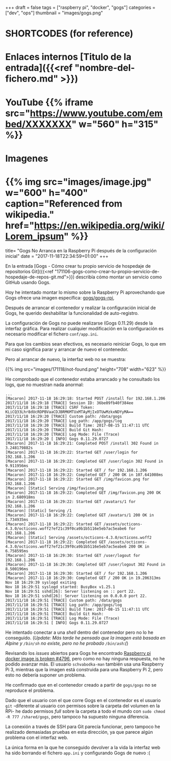 +++
draft = false
tags = ["raspberry pi", "docker", "gogs"]
categories = ["dev", "ops"]
thumbnail = "images/gogs.png"

# SHORTCODES (for reference)

# Enlaces internos [Titulo de la entrada]({{<ref "nombre-del-fichero.md" >}})

# YouTube {{% iframe src="https://www.youtube.com/embed/XXXXXXX" w="560" h="315" %}}
# Imagenes
# {{% img src="images/image.jpg" w="600" h="400" caption="Referenced from wikipedia." href="https://en.wikipedia.org/wiki/Lorem_ipsum" %}}


title=  "Gogs No Arranca en la Raspberry Pi después de la configuración inicial"
date = "2017-11-18T22:34:59+01:00"
+++

En la entrada [Gogs - Cómo crear tu propio servicio de hospedaje de repositorios Git]({{<ref "171106-gogs-como-crear-tu-propio-servicio-de-hospedaje-de-repos-git.md">}}) describía cómo montar un servicio como GitHub usando Gogs.

Hoy he intentado montar lo mismo sobre la Raspberry Pi aprovechando que Gogs ofrece una imagen específica: [gogs/gogs-rpi](https://hub.docker.com/r/gogs/gogs-rpi/),
<!--more-->

Después de arrancar el contenedor y realizar la configuración inicial de Gogs, he querido deshabilitar la funcionalidad de auto-registro.

La configuración de Gogs no puede realizarse (Gogs 0.11.29) desde la interfaz gráfica. Para realizar cualquier modificación en la configuración es necesario modificar el fichero `conf/app.ini`.

Para que los cambios sean efectivos, es necesario reiniciar Gogs, lo que em mi caso significa parar y arrancar de nuevo el contenedor.

Pero al arrancar de nuevo, la interfaz web no se muestra:

{{% img src="images/171118/not-found.png" height="708" width="623" %}}

He comprobado que el contenedor estaba arrancado y he consultado los logs, que no muestran nada anormal:

```logs
...
[Macaron] 2017-11-18 16:29:18: Started POST /install for 192.168.1.206
2017/11/18 16:29:18 [TRACE] Session ID: 36be09fb40f384ee
2017/11/18 16:29:18 [TRACE] CSRF Token: KLiCQ33Lhr8dUcRDPBVaaCDJBRM6MTUxMTAyMjIxOTUwMzkxNDYyMA==
2017/11/18 16:29:20 [TRACE] Custom path: /data/gogs
2017/11/18 16:29:20 [TRACE] Log path: /app/gogs/log
2017/11/18 16:29:20 [TRACE] Build Time: 2017-08-15 11:47:11 UTC
2017/11/18 16:29:20 [TRACE] Build Git Hash:
2017/11/18 16:29:20 [TRACE] Log Mode: File (Trace)
2017/11/18 16:29:20 [ INFO] Gogs 0.11.29.0727
[Macaron] 2017-11-18 16:29:21: Completed POST /install 302 Found in 3.248179882s
[Macaron] 2017-11-18 16:29:22: Started GET /user/login for 192.168.1.206
[Macaron] 2017-11-18 16:29:22: Completed GET /user/login 302 Found in 9.911956ms
[Macaron] 2017-11-18 16:29:22: Started GET / for 192.168.1.206
[Macaron] 2017-11-18 16:29:22: Completed GET / 200 OK in 107.641008ms
[Macaron] 2017-11-18 16:29:22: Started GET /img/favicon.png for 192.168.1.206
[Macaron] [Static] Serving /img/favicon.png
[Macaron] 2017-11-18 16:29:22: Completed GET /img/favicon.png 200 OK in 2.680918ms
[Macaron] 2017-11-18 16:29:22: Started GET /avatars/1 for 192.168.1.206
[Macaron] [Static] Serving /1
[Macaron] 2017-11-18 16:29:22: Completed GET /avatars/1 200 OK in 1.734935ms
[Macaron] 2017-11-18 16:29:22: Started GET /assets/octicons-4.3.0/octicons.woff2?ef21c39f0ca9b1b5116e5eb7ac5eabe6 for 192.168.1.206
[Macaron] [Static] Serving /assets/octicons-4.3.0/octicons.woff2
[Macaron] 2017-11-18 16:29:22: Completed GET /assets/octicons-4.3.0/octicons.woff2?ef21c39f0ca9b1b5116e5eb7ac5eabe6 200 OK in 6.758595ms
[Macaron] 2017-11-18 16:29:30: Started GET /user/logout for 192.168.1.206
[Macaron] 2017-11-18 16:29:30: Completed GET /user/logout 302 Found in 8.500196ms
[Macaron] 2017-11-18 16:29:30: Started GET / for 192.168.1.206
[Macaron] 2017-11-18 16:29:30: Completed GET / 200 OK in 19.206313ms
Nov 18 16:29:39 syslogd exiting
Nov 18 16:29:51 syslogd started: BusyBox v1.25.1
Nov 18 16:29:51 sshd[26]: Server listening on :: port 22.
Nov 18 16:29:51 sshd[26]: Server listening on 0.0.0.0 port 22.
2017/11/18 16:29:51 [TRACE] Custom path: /data/gogs
2017/11/18 16:29:51 [TRACE] Log path: /app/gogs/log
2017/11/18 16:29:51 [TRACE] Build Time: 2017-08-15 11:47:11 UTC
2017/11/18 16:29:51 [TRACE] Build Git Hash:
2017/11/18 16:29:51 [TRACE] Log Mode: File (Trace)
2017/11/18 16:29:51 [ INFO] Gogs 0.11.29.0727
```

He intentado conectar a una _shell_ dentro del contenedor pero no lo he conseguido. (_Update: Más tarde he pensado que la imagen está basada en Alpine y `/bin/sh` no existe, pero no he probado `/bin/ash`:(_)

Revisando los _issues_ abiertos para Gogs he encontrado [Raspberry pi docker image is broken #4796](https://github.com/gogits/gogs/issues/4796), pero como no hay ninguna respuesta, no he podido avanzar más. El usuario `schvabodka-man` también usa una Raspberry Pi 3, mientras que la imagen está construida para una Raspberry Pi 2, pero esto no debería suponer un problema.

He confirmado que en el contenedor creado a partir de `gogs/gogs` no se reproduce el problema.

Dado que el usuario con el que corre Gogs en el contenedor es el usuario `git` -diferente al usuario con permisos sobre la carpeta del volumen en la RPi- he dado permisos _full_ sobre la carpeta a todo el mundo con `sudo chmod -R 777 /shared/gogs`, pero tampoco ha supuesto ninguna diferencia.

La conexión a través de SSH para Git parecía funcionar, pero tampoco he realizado demasiadas pruebas en esta dirección, ya que parece algún problema con el interfaz web.

La única forma en la que he conseguido devolver a la vida la interfaz web ha sido borrando el fichero `app.ini` y configurando Gogs de nuevo :(